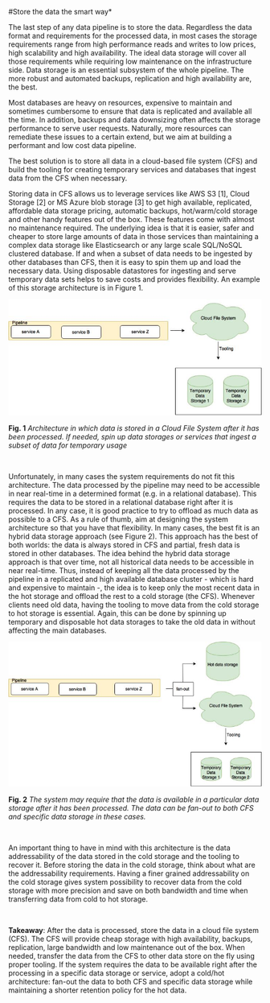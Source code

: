 #Store the data the smart way*

The last step of any data pipeline is to store the data. Regardless the data format and requirements for the processed data, in most cases the storage requirements range from high performance reads and writes to low prices, high scalability and high availability. The ideal data storage will cover all those requirements while requiring low maintenance on the infrastructure side. Data storage is an essential subsystem of the whole pipeline. The more robust and automated backups, replication and high availability are, the best.

Most databases are heavy on resources, expensive to maintain and sometimes cumbersome to ensure that data is replicated and available all the time. In addition, backups and data downsizing often affects the storage performance to serve user requests. Naturally, more resources can remediate these issues to a certain extend, but we aim at building a performant and low cost data pipeline.

The best solution is to store all data in a cloud-based file system (CFS) and build the tooling for creating temporary services and databases that ingest data from the CFS when necessary.

Storing data in CFS allows us to leverage services like AWS S3 [1], Cloud Storage [2] or MS Azure blob storage [3] to get high available, replicated, affordable data storage pricing, automatic backups, hot/warm/cold storage and other handy features out of the box. These features come with almost no maintenance required. The underlying idea is that it is easier, safer and cheaper to store large amounts of data in those services than maintaining a complex data storage like Elasticsearch or any large scale SQL/NoSQL clustered database. If and when a subset of data needs to be ingested by other databases than CFS, then it is easy to spin them up and load the necessary data. Using disposable datastores for ingesting and serve temporary data sets helps to save costs and provides flexibility. An example of this storage architecture is in Figure 1.


![](/images/data-fig1.jpg)

**Fig. 1** *Architecture in which data is stored in a Cloud File System after it has been processed. If needed, spin up data storages or services that ingest a subset of data for temporary usage*

<br>

Unfortunately, in many cases the system requirements do not fit this architecture. The data processed by the pipeline may need to be accessible in near real-time in a determined format (e.g. in a relational database). This requires the data to be stored in a relational database right after it is processed. In any case, it is good practice to try to offload as much data as possible to a CFS. As a rule of thumb, aim at designing the system architecture so that you have that flexibility. In many cases, the best fit is an hybrid data storage approach (see Figure 2). This approach has the best of both worlds: the data is always stored in CFS and partial, fresh data is stored in other databases. The idea behind the hybrid data storage approach is that over time, not all historical data needs to be accessible in near real-time. Thus, instead of keeping all the data processed by the pipeline in a replicated and high available database cluster - which is hard and expensive to maintain -, the idea is to keep only the most recent data in the hot storage and offload the rest to a cold storage (the CFS). Whenever clients need old data, having the tooling to move data from the cold storage to hot storage is essential. Again, this can be done by spinning up temporary and disposable hot data storages to take the old data in without affecting the main databases. 

![](/images/data-fig2.jpg)

**Fig. 2** *The system may require that the data is available in a particular data storage after it has been processed. The data can be fan-out to both CFS and specific data storage in these cases.*

<br>

An important thing to have in mind with this architecture is the data addressability of the data stored in the cold storage and the tooling to recover it. Before storing the data in the cold storage, think about what are the addressability requirements. Having a finer grained addressability on the cold storage gives system possibility to recover data from the cold storage with more precision and save on both bandwidth and time when transferring data from cold to hot storage.

<br>

**Takeaway**: After the data is processed, store the data in a cloud file system (CFS). The CFS will provide cheap storage with high availability, backups, replication, large bandwidth and low maintenance out of the box. When needed, transfer the data from the CFS to other data store on the fly using proper tooling. If the system requires the data to be available right after the processing in a specific data storage or service, adopt a cold/hot architecture: fan-out the data to both CFS and specific data storage while maintaining a shorter retention policy for the hot data. 